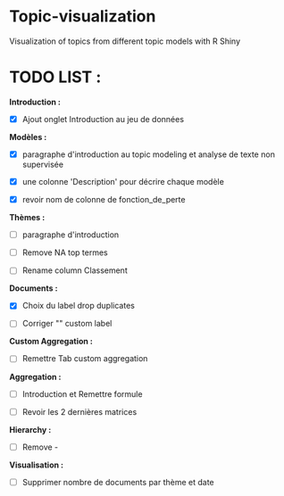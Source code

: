 # Topic-visualization
Visualization of topics from different topic models with R Shiny

# TODO LIST :

**Introduction :**

- [x] Ajout onglet Introduction au jeu de données


**Modèles :**

- [x] paragraphe d'introduction au topic modeling et analyse de texte non supervisée

- [x] une colonne 'Description' pour décrire chaque modèle

- [x] revoir nom de colonne de fonction_de_perte


**Thèmes :**

- [ ] paragraphe d'introduction

- [ ] Remove NA top termes

- [ ] Rename column Classement


**Documents :**

- [x] Choix du label drop duplicates

- [ ] Corriger "" custom label


**Custom Aggregation :**

- [ ] Remettre Tab custom aggregation


**Aggregation :**

- [ ] Introduction et Remettre formule

- [ ] Revoir les 2 dernières matrices


**Hierarchy :**

- [ ] Remove -


**Visualisation :**

- [ ] Supprimer nombre de documents par thème et date